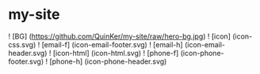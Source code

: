 # my-site
! [BG] (https://github.com/QuinKer/my-site/raw/hero-bg.jpg)
! [icon] (icon-css.svg)
! [email-f] (icon-email-footer.svg)
! [email-h] (icon-email-header.svg)
! [icon-html] (icon-html.svg)
! [phone-f] (icon-phone-footer.svg)
! [phone-h] (icon-phone-header.svg)
